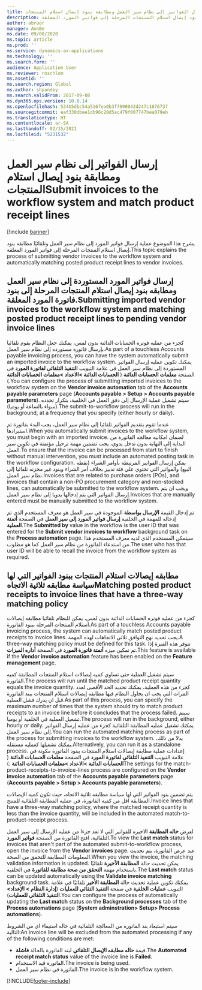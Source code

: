 ```yaml
---
title: إرسال الفواتير إلى نظام سير العمل ومطابقة بنود إيصال استلام المنتجات
description: يشرح هذا الموضوع عملية إرسال فواتير المورد إلى نظام سير العمل وتلقائيًا مطابقه بنود إيصال استلام المنتجات المرحلة إلى فواتير المورد المعلقة.
author: abruer
manager: AnnBe
ms.date: 09/08/2020
ms.topic: article
ms.prod: ''
ms.service: dynamics-ax-applications
ms.technology: ''
ms.search.form: ''
audience: Application User
ms.reviewer: roschlom
ms.assetid: ''
ms.search.region: Global
ms.author: shpandey
ms.search.validFrom: 2017-09-08
ms.dyn365.ops.version: 10.0.14
ms.openlocfilehash: 534b5dbc54a516fea0b3f7090042d247c1076737
ms.sourcegitcommit: eaf330dbee1db96c20d5ac479f007747bea079eb
ms.translationtype: HT
ms.contentlocale: ar-SA
ms.lasthandoff: 02/15/2021
ms.locfileid: "5231532"
---
```

# <a name="submit-invoices-to-the-workflow-system-and-match-product-receipt-lines"></a><span data-ttu-id="c725f-103">إرسال الفواتير إلى نظام سير العمل ومطابقة بنود إيصال استلام المنتجات</span><span class="sxs-lookup"><span data-stu-id="c725f-103">Submit invoices to the workflow system and match product receipt lines</span></span>

[!include [banner](../includes/banner.md)]

<span data-ttu-id="c725f-104">يشرح هذا الموضوع عملية إرسال فواتير المورد إلى نظام سير العمل وتلقائيًا مطابقه بنود إيصال استلام المنتجات المرحلة إلى فواتير المورد المعلقة.</span><span class="sxs-lookup"><span data-stu-id="c725f-104">This topic explains the process of submitting vendor invoices to the workflow system and automatically matching posted product receipt lines to vendor invoices.</span></span>

## <a name="submitting-imported-vendor-invoices-to-the-workflow-system-and-matching-posted-product-receipt-lines-to-pending-vendor-invoice-lines"></a><span data-ttu-id="c725f-105">إرسال فواتير المورد المستوردة إلى نظام سير العمل ومطابقه بنود إيصال استلام المنتجات المرحلة إلى بنود فاتورة المورد المعلقة.</span><span class="sxs-lookup"><span data-stu-id="c725f-105">Submitting imported vendor invoices to the workflow system and matching posted product receipt lines to pending vendor invoice lines</span></span>

<span data-ttu-id="c725f-106">كجزء من عمليه فوتره الحسابات الدائنة بدون لمس، يمكنك جعل النظام يقوم تلقائيا بإرسال فاتورة مستورده إلى نظام سير العمل.</span><span class="sxs-lookup"><span data-stu-id="c725f-106">As part of a touchless Accounts payable invoicing process, you can have the system automatically submit an imported invoice to the workflow system.</span></span> <span data-ttu-id="c725f-107">يمكنك تكوين عمليه إرسال الفواتير المستوردة إلى نظام سير العمل في علامة التبويب **التنفيذ التلقائي لفاتورة المورد** في الصفحة **معلمات الحسابات الدائنة** ( **الحسابات الدائنة \>الاعداد \>معلمات الحسابات الدائنة** .)</span><span class="sxs-lookup"><span data-stu-id="c725f-107">You can configure the process of submitting imported invoices to the workflow system on the **Vendor invoice automation** tab of the **Accounts payable parameters** page (**Accounts payable \> Setup \> Accounts payable parameters**).</span></span> <span data-ttu-id="c725f-108">سيتم تشغيل عملية الإرسال إلى دفق العمل في الخلفية، بتكرار تحدده (سواء بالساعة أو يوميا).</span><span class="sxs-lookup"><span data-stu-id="c725f-108">The submit-to-workflow process will run in the background, at a frequency that you specify (either hourly or daily).</span></span>

<span data-ttu-id="c725f-109">عندما تقوم بتقديم الفواتير تلقائيا إلى نظام سير العمل، يجب البدء بفاتورة تم استيرادها.</span><span class="sxs-lookup"><span data-stu-id="c725f-109">When you automatically submit invoices to the workflow system, you must begin with an imported invoice.</span></span> <span data-ttu-id="c725f-110">لضمان امكانيه معالجه الفاتورة من البداية إلى النهاية بدون تدخل يدوي، يجب تضمين مهمة ترحيل مؤتمتة في تكوين سير العمل.</span><span class="sxs-lookup"><span data-stu-id="c725f-110">To ensure that the invoice can be processed from start to finish without manual intervention, you must include an automated posting task in the workflow configuration.</span></span> <span data-ttu-id="c725f-111">يمكن إرسال الفواتير المرتبطة بأوامر الشراء (نقطه البيع) والفواتير التي تحتوي علي فئة تدبير بخلاف أمر الشراء وبنود غير مخزنه تلقائيا إلى نظام سير العمل.</span><span class="sxs-lookup"><span data-stu-id="c725f-111">Invoices that are related to purchase orders (POs), and invoices that contain a non-PO procurement category and non-stocked lines, can automatically be submitted to the workflow system.</span></span> <span data-ttu-id="c725f-112">ويجب ان يتم إرسال الفواتير التي يتم إدخالها يدويا إلى نظام سير العمل.</span><span class="sxs-lookup"><span data-stu-id="c725f-112">Invoices that are manually entered must be manually submitted to the workflow system.</span></span>

<span data-ttu-id="c725f-113">تم إدخال القيمة **الإرسال بواسطة** الموجودة في سير العمل هو معرف المستخدم الذي تم إدخاله للمهمة في الخلفية **إرسال فواتير المورد إلى سير العمل** في الصفحة **أتمتة العملية**.</span><span class="sxs-lookup"><span data-stu-id="c725f-113">The **Submitted by** value in the workflow is the user ID that was entered for the **Submit vendor invoices to workflow** background task on the **Process automation** page.</span></span> <span data-ttu-id="c725f-114">سيتمكن المستخدم الذي لديه معرف المستخدم هذا من استدعاء الفاتورة من نظام سير العمل كما هو مطلوب.</span><span class="sxs-lookup"><span data-stu-id="c725f-114">The user who has that user ID will be able to recall the invoice from the workflow system as required.</span></span>

## <a name="matching-posted-product-receipts-to-invoice-lines-that-have-a-three-way-matching-policy"></a><span data-ttu-id="c725f-115">مطابقه إيصالات استلام المنتجات ببنود الفواتير التي لها سياسة مطابقه ثلاثية الاتجاه</span><span class="sxs-lookup"><span data-stu-id="c725f-115">Matching posted product receipts to invoice lines that have a three-way matching policy</span></span>

<span data-ttu-id="c725f-116">كجزء من عمليه فوتره الحسابات الدائنة بدون لمس، يمكن للنظام تلقائيا مطابقه إيصالات استلام المنتجات المرحلة ببنود الفاتورة.</span><span class="sxs-lookup"><span data-stu-id="c725f-116">As part of a touchless Accounts payable invoicing process, the system can automatically match posted product receipts to invoice lines.</span></span> <span data-ttu-id="c725f-117">يجب تحديد نهج التوافق ثلاثي الاتجاهات لهذه المهمة.</span><span class="sxs-lookup"><span data-stu-id="c725f-117">A three-way matching policy must be defined for this task.</span></span> <span data-ttu-id="c725f-118">تتوفر هذه الميزة إذا تم تمكين ميزه **أتمتة فاتورة المورد** في الصفحة **أداره الميزات**.</span><span class="sxs-lookup"><span data-stu-id="c725f-118">This feature is available if the **Vendor invoice automation** feature has been enabled on the **Feature management** page.</span></span>

<span data-ttu-id="c725f-119">سيتم تشغيل العملية حتى تساوي كميه إيصالات استلام المنتجات المطابقة كميه الفاتورة.</span><span class="sxs-lookup"><span data-stu-id="c725f-119">The process will run until the matched product receipt quantity equals the invoice quantity.</span></span> <span data-ttu-id="c725f-120">كجزء من هذه العملية، يمكنك تحديد الحد الأقصى لعدد المرات التي يجب ان يحاول النظام فيها مطابقه إيصالات استلام المنتجات ببند الفاتورة قبل ان يدرك فشل العملية.</span><span class="sxs-lookup"><span data-stu-id="c725f-120">As part of this process, you can specify the maximum number of times that the system should try to match product receipts to an invoice line before it concludes that the process failed.</span></span> <span data-ttu-id="c725f-121">سيتم تشغيل العملية في الخلفية أو يوميا.</span><span class="sxs-lookup"><span data-stu-id="c725f-121">The process will run in the background, either hourly or daily.</span></span> <span data-ttu-id="c725f-122">يمكنك تشغيل عمليه المطابقة التلقائية كجزء من عمليه إرسال الفواتير إلى نظام سير العمل.</span><span class="sxs-lookup"><span data-stu-id="c725f-122">You can run the automated matching process as part of the process for submitting invoices to the workflow system.</span></span> <span data-ttu-id="c725f-123">بدلا من ذلك، يمكنك تشغيلها كعمليه مستقله.</span><span class="sxs-lookup"><span data-stu-id="c725f-123">Alternatively, you can run it as a standalone process.</span></span> <span data-ttu-id="c725f-124">إعدادات عملية مطابقة إيصالات استلام المنتجات ببنود الفاتورة مكونة في علامة التبويب **التنفيذ التلقائي لفاتورة المورد** في الصفحة **معلمات الحسابات الدائنة** ( **الحسابات الدائنة \>الاعداد \>معلمات الحسابات الدائنة** .)</span><span class="sxs-lookup"><span data-stu-id="c725f-124">The settings for the match-product-receipts-to-invoice-lines process are configured on the **Vendor invoice automation** tab of the **Accounts payable parameters** page (**Accounts payable \> Setup \> Accounts payable parameters**).</span></span>

<span data-ttu-id="c725f-125">يتم تضمين بنود الفواتير التي لها سياسة مطابقه ثلاثية الاتجاه، حيث تكون كميه الإيصالات المطابقة اقل من كميه الفاتورة، في عمليه المطابقة التلقائية للمنتج.</span><span class="sxs-lookup"><span data-stu-id="c725f-125">Invoice lines that have a three-way matching policy, where the matched receipt quantity is less than the invoice quantity, will be included in the automated match-to-product-receipt process.</span></span>

<span data-ttu-id="c725f-126">لعرض **حاله المطابقة** الاخيره للفواتير التي لا تعد جزءا من عمليه الإرسال إلى سير العمل التلقائية، افتح الفاتورة من الصفحة **فواتير المورد**.</span><span class="sxs-lookup"><span data-stu-id="c725f-126">To view the **Last match** status for invoices that aren't part of the automated submit-to-workflow process, open the invoice from the **Vendor invoices** page.</span></span> <span data-ttu-id="c725f-127">عند عرض الفاتورة، يتم تحديث المعلومات المطابقة للتحقق من الصحة.</span><span class="sxs-lookup"><span data-stu-id="c725f-127">When you view the invoice, the matching validation information is updated.</span></span> <span data-ttu-id="c725f-128">يمكن تحديث حالة **المطابقة الأخيرة**  تلقائيًا باستخدام مهمة **التحقق من صحة مطابقة للفاتورة** في الخلفية.</span><span class="sxs-lookup"><span data-stu-id="c725f-128">The **Last match** status can be updated automatically using the **Validate invoice matching** background task.</span></span> <span data-ttu-id="c725f-129">يمكنك تكوين عملية تحديث حالة **المطابقة الأخير** تلقائيًا في علامة التبويب **عمليات الخلفية** في صفحة **التنفيذ التقائي للعمليات** (**إدارة النظام \> الإعداد\> التنفيذ التلقائي للعمليات**).</span><span class="sxs-lookup"><span data-stu-id="c725f-129">You can configure the process of automatically updating the **Last match** status on the **Background processes** tab of the **Process automations** page (**System adminstration\> Setup\> Process automations**).</span></span>

<span data-ttu-id="c725f-130">سيتم استبعاد بند الفاتورة من المعالجة التلقائية في حاله استيفاء اي من الشروط التالية:</span><span class="sxs-lookup"><span data-stu-id="c725f-130">An invoice line will be excluded from the automated processing if any of the following conditions are met:</span></span>

- <span data-ttu-id="c725f-131">قيمة **حاله مطابقه الإيصال التلقائي** لبند الفاتورة بالحالة **فاشلة**.</span><span class="sxs-lookup"><span data-stu-id="c725f-131">The **Automated receipt match status** value of the invoice line is **Failed**.</span></span>
- <span data-ttu-id="c725f-132">الفاتورة قيد الاستخدام.</span><span class="sxs-lookup"><span data-stu-id="c725f-132">The invoice is being used.</span></span>
- <span data-ttu-id="c725f-133">الفاتورة في نظام سير العمل.</span><span class="sxs-lookup"><span data-stu-id="c725f-133">The invoice is in the workflow system.</span></span>


[!INCLUDE[footer-include](../../includes/footer-banner.md)]